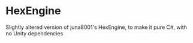 # HexEngine
Slightly altered version of juna8001's HexEngine, to make it pure C#, with no Unity dependencies 